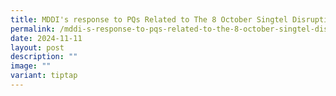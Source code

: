 ```yaml
---
title: MDDI's response to PQs Related to The 8 October Singtel Disruption
permalink: /mddi-s-response-to-pqs-related-to-the-8-october-singtel-disruption/
date: 2024-11-11
layout: post
description: ""
image: ""
variant: tiptap
---
```

